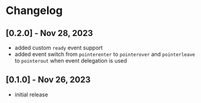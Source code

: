 # Changelog

## [0.2.0] - Nov 28, 2023

- added custom `ready` event support
- added event switch from `pointerenter` to `pointerover` and `pointerleave` to `pointerout` when event delegation is used

## [0.1.0] - Nov 26, 2023

- initial release

